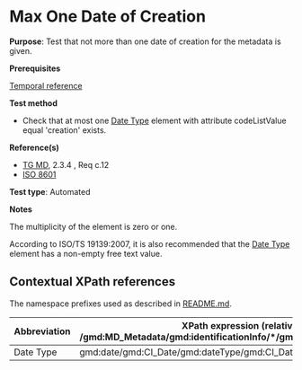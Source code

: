 # Max One Date of Creation


**Purpose**: Test that not more than one date of creation for the metadata is given.

**Prerequisites**

[Temporal reference](./temporal-reference.md)

**Test method**

* Check that at most one [Date Type](#dateType) element with attribute codeListValue equal 'creation' exists.

**Reference(s)**	 

* [TG MD](./README.md#ref_TG_MD), 2.3.4 , Req c.12
* [ISO 8601](./README.md#ref_ISO_8601)

**Test type**: Automated

**Notes**

The multiplicity of the element is zero or one.

According to ISO/TS 19139:2007, it is also recommended that the [Date Type](#dateType) element has a non-empty free text value.

## Contextual XPath references

The namespace prefixes used as described in [README.md](./README.md#namespaces).

Abbreviation                                   |  XPath expression (relative to /gmd:MD_Metadata/gmd:identificationInfo/*/gmd:citation/gmd:CI_Citation)
-----------------------------------------------| -------------------------------------------------------------------------
<a name="dateType"></a> Date Type | gmd:date/gmd:CI_Date/gmd:dateType/gmd:CI_DateTypeCode
